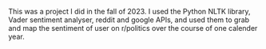 This was a project I did in the fall of 2023. I used the Python NLTK library, Vader sentiment analyser, reddit and google APIs, and used them to grab and map the sentiment of user on r/politics over the course of one calender year.
